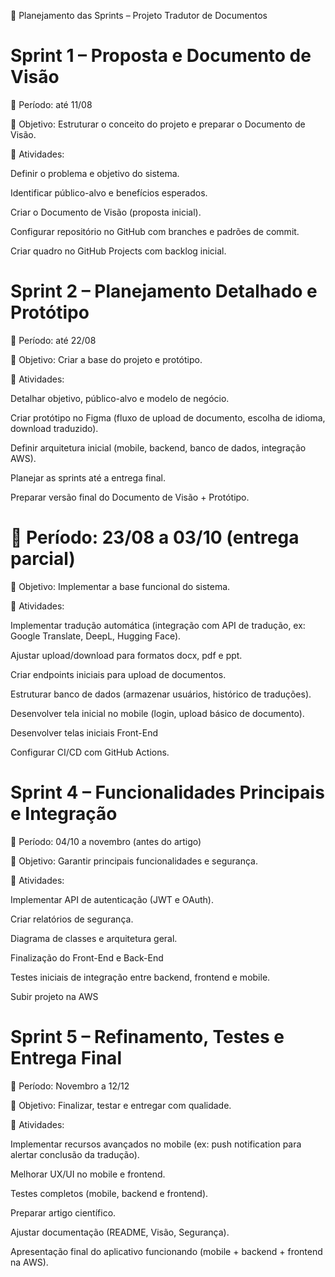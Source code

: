 📅 Planejamento das Sprints – Projeto Tradutor de Documentos

# Sprint 1 – Proposta e Documento de Visão

📆 Período: até 11/08

🎯 Objetivo: Estruturar o conceito do projeto e preparar o Documento de Visão.

🔹 Atividades:

Definir o problema e objetivo do sistema.

Identificar público-alvo e benefícios esperados.

Criar o Documento de Visão (proposta inicial).

Configurar repositório no GitHub com branches e padrões de commit.

Criar quadro no GitHub Projects com backlog inicial.

# Sprint 2 – Planejamento Detalhado e Protótipo

📆 Período: até 22/08

🎯 Objetivo: Criar a base do projeto e protótipo.

🔹 Atividades:

Detalhar objetivo, público-alvo e modelo de negócio.

Criar protótipo no Figma (fluxo de upload de documento, escolha de idioma, download traduzido).

Definir arquitetura inicial (mobile, backend, banco de dados, integração AWS).

Planejar as sprints até a entrega final.

Preparar versão final do Documento de Visão + Protótipo.


# 📆 Período: 23/08 a 03/10 (entrega parcial)

🎯 Objetivo: Implementar a base funcional do sistema.

🔹 Atividades:

Implementar tradução automática (integração com API de tradução, ex: Google Translate, DeepL, Hugging Face).

Ajustar upload/download para formatos docx, pdf e ppt.

Criar endpoints iniciais para upload de documentos.

Estruturar banco de dados (armazenar usuários, histórico de traduções).

Desenvolver tela inicial no mobile (login, upload básico de documento).

Desenvolver telas iniciais Front-End

Configurar CI/CD com GitHub Actions.


# Sprint 4 – Funcionalidades Principais e Integração

📆 Período: 04/10 a novembro (antes do artigo)

🎯 Objetivo: Garantir principais funcionalidades e segurança.

🔹 Atividades:

Implementar API de autenticação (JWT e OAuth).

Criar relatórios de segurança.

Diagrama de classes e arquitetura geral.

Finalização do Front-End e Back-End

Testes iniciais de integração entre backend, frontend e mobile.

Subir projeto na AWS 

# Sprint 5 – Refinamento, Testes e Entrega Final

📆 Período: Novembro a 12/12

🎯 Objetivo: Finalizar, testar e entregar com qualidade.

🔹 Atividades:

Implementar recursos avançados no mobile (ex: push notification para alertar conclusão da tradução).

Melhorar UX/UI no mobile e frontend.

Testes completos (mobile, backend e frontend).

Preparar artigo científico.

Ajustar documentação (README, Visão, Segurança).

Apresentação final do aplicativo funcionando (mobile + backend + frontend na AWS).
